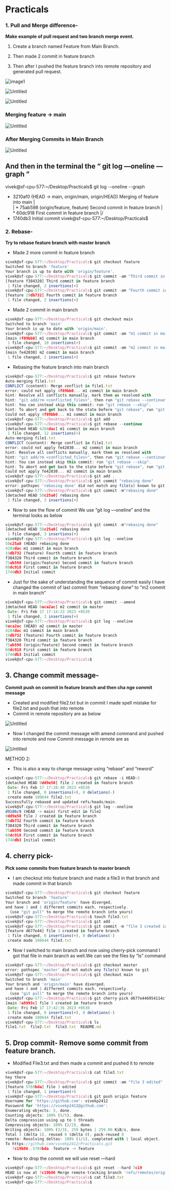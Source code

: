 # Practicals
### 1. Pull and Merge difference-

 **Make example of pull request and two branch merge event.**

1) Create a branch named Feature from Main Branch.

2) Then made 2 commit in feature branch

3) Then after I pushed the feature branch into remote repository and generated pull request.

![image1](./images/img1.png)

![Untitled](./images/img2.png)

![Untitled](./images/img3.png)

### Merging feature → main

![Untitled](./images/img4.png)

### After Merging Commits in Main Branch

![Untitled](./images/img5.png)

## And then in the terminal the “ git log —oneline —graph ”

vivek@sf-cpu-577:~/Desktop/Practicals$ git log --oneline --graph

- 3210af0 (HEAD -> main, origin/main, origin/HEAD) Merging of feature into main
|\
| * 75ab598 (origin/feature, feature) Second commit in feature branch
| * 60dc918 First commit in feature branch
|/
- 1740db3 Initial commit
vivek@sf-cpu-577:~/Desktop/Practicals$

### 2. Rebase-

**Try to rebase feature branch with master branch**

- Made 2 more commit in feature branch

```jsx
vivek@sf-cpu-577:~/Desktop/Practicals$ git checkout feature
Switched to branch 'feature'
Your branch is up to date with 'origin/feature'.
vivek@sf-cpu-577:~/Desktop/Practicals$ git commit -am "Third commit in feature branch"
[feature f384320] Third commit in feature branch
 1 file changed, 2 insertions(+)
vivek@sf-cpu-577:~/Desktop/Practicals$ git commit -am "Fourth commit in feature branch"
[feature 19db732] Fourth commit in feature branch
 1 file changed, 2 insertions(+)
```

- Made 2 commit in main branch

```jsx
vivek@sf-cpu-577:~/Desktop/Practicals$ git checkout main
Switched to branch 'main'
Your branch is up to date with 'origin/main'.
vivek@sf-cpu-577:~/Desktop/Practicals$ git commit -am "m1 commit in main branch"
[main 4f09bb0] m1 commit in main branch
 1 file changed, 10 insertions(+)
vivek@sf-cpu-577:~/Desktop/Practicals$ git commit -am "m2 commit in main branch"
[main fe42030] m2 commit in main branch
 1 file changed, 2 insertions(+)
```

- Rebasing the feature branch into main branch

```jsx
vivek@sf-cpu-577:~/Desktop/Practicals$ git rebase feature
Auto-merging file1.txt
CONFLICT (content): Merge conflict in file1.txt
error: could not apply 4f09bb0... m1 commit in main branch
hint: Resolve all conflicts manually, mark them as resolved with
hint: "git add/rm <conflicted_files>", then run "git rebase --continue".
hint: You can instead skip this commit: run "git rebase --skip".
hint: To abort and get back to the state before "git rebase", run "git rebase --abort".
Could not apply 4f09bb0... m1 commit in main branch
vivek@sf-cpu-577:~/Desktop/Practicals$ git add .
vivek@sf-cpu-577:~/Desktop/Practicals$ git rebase --continue
[detached HEAD 4284dac] m1 commit in main branch
 1 file changed, 12 insertions(+)
Auto-merging file1.txt
CONFLICT (content): Merge conflict in file1.txt
error: could not apply fe42030... m2 commit in main branch
hint: Resolve all conflicts manually, mark them as resolved with
hint: "git add/rm <conflicted_files>", then run "git rebase --continue".
hint: You can instead skip this commit: run "git rebase --skip".
hint: To abort and get back to the state before "git rebase", run "git rebase --abort".
Could not apply fe42030... m2 commit in main branch
vivek@sf-cpu-577:~/Desktop/Practicals$ git add .
vivek@sf-cpu-577:~/Desktop/Practicals$ git commit "rebasing done"
error: pathspec 'rebasing done' did not match any file(s) known to git
vivek@sf-cpu-577:~/Desktop/Practicals$ git commit -m"rebasing done"
[detached HEAD 58c25a0] rebasing done
 1 file changed, 3 insertions(+)
```

- Now to see the flow of commit We use “git log —oneline” and the terminal looks as below

```jsx
vivek@sf-cpu-577:~/Desktop/Practicals$ git commit -m"rebasing done"
[detached HEAD 58c25a0] rebasing done
 1 file changed, 3 insertions(+)
vivek@sf-cpu-577:~/Desktop/Practicals$ git log --oneline
58c25a0 (HEAD) rebasing done
4284dac m1 commit in main branch
19db732 (feature) Fourth commit in feature branch
f384320 Third commit in feature branch
75ab598 (origin/feature) Second commit in feature branch
60dc918 First commit in feature branch
1740db3 Initial commit
```

- Just for the sake of understanding the sequence of commit easily I have changed the commit of last commit from “rebasing done” to “m2 commit in main branch”

```jsx
vivek@sf-cpu-577:~/Desktop/Practicals$ git commit --amend
[detached HEAD 0aca2ac] m2 commit in master
 Date: Fri Feb 17 17:14:23 2023 +0530
 1 file changed, 3 insertions(+)
vivek@sf-cpu-577:~/Desktop/Practicals$ git log --oneline
0aca2ac (HEAD) m2 commit in master
4284dac m1 commit in main branch
19db732 (feature) Fourth commit in feature branch
f384320 Third commit in feature branch
75ab598 (origin/feature) Second commit in feature branch
60dc918 First commit in feature branch
1740db3 Initial commit
vivek@sf-cpu-577:~/Desktop/Practicals$
```

## 3. Change commit message-

**Commit push on commit in feature branch and then cha nge commit message**

- Created and modified file2.txt but in commit I made spell mistake for file2.txt and push that into remote
- Commit in remote repository are as below

![Untitled](./images/img6.png)

- Now I changed the commit message with amend command and pushed into remote and now Commit message in remote are as

![Untitled](./images/img7.png)

METHOD 2:

- This is also a way to change message using “rebase” and “reword”

```jsx
vivek@sf-cpu-577:~/Desktop/Practicals$ git rebase -i HEAD~2
[detached HEAD 0dd9e50] file 2 created in feature branch
 Date: Fri Feb 17 17:28:40 2023 +0530
 1 file changed, 0 insertions(+), 0 deletions(-)
 create mode 100644 file2.txt
Successfully rebased and updated refs/heads/main.
vivek@sf-cpu-577:~/Desktop/Practicals$ git log --oneline
d9186c9 (HEAD -> main) first edit in file2
0dd9e50 file 2 created in feature branch
19db732 Fourth commit in feature branch
f384320 Third commit in feature branch
75ab598 Second commit in feature branch
60dc918 First commit in feature branch
1740db3 Initial commit
```

## 4. cherry pick-

**Pick some commits from feature branch to master branch**

- I am checkout into feature branch and made a file3 in that branch and made commit in that branch

```jsx
vivek@sf-cpu-577:~/Desktop/Practicals$ git checkout feature
Switched to branch 'feature'
Your branch and 'origin/feature' have diverged,
and have 1 and 1 different commits each, respectively.
  (use "git pull" to merge the remote branch into yours)
vivek@sf-cpu-577:~/Desktop/Practicals$ touch file3.txt
vivek@sf-cpu-577:~/Desktop/Practicals$ git add .
vivek@sf-cpu-577:~/Desktop/Practicals$ git commit -m "file 3 created in feature branch"
[feature d677e44] file 3 created in feature branch
 1 file changed, 0 insertions(+), 0 deletions(-)
 create mode 100644 file3.txt
```

- Now I switched to main branch and now using cherry-pick command I got that file in main branch as well.We can see the files by “ls” command

```jsx
vivek@sf-cpu-577:~/Desktop/Practicals$ git checkout master
error: pathspec 'master' did not match any file(s) known to git
vivek@sf-cpu-577:~/Desktop/Practicals$ git checkout main
Switched to branch 'main'
Your branch and 'origin/main' have diverged,
and have 4 and 1 different commits each, respectively.
  (use "git pull" to merge the remote branch into yours)
vivek@sf-cpu-577:~/Desktop/Practicals$ git cherry-pick d677e446954114cf219396366bc7b76373acccca 
[main 7a9993c] file 3 created in feature branch
 Date: Fri Feb 17 17:42:36 2023 +0530
 1 file changed, 0 insertions(+), 0 deletions(-)
 create mode 100644 file3.txt
vivek@sf-cpu-577:~/Desktop/Practicals$ ls
file1.txt  file2.txt  file3.txt  README.md
```

## 5. Drop commit- Remove some commit from feature branch.

- Modified File3.txt and then made a commit and pushed it to remote

```jsx
vivek@sf-cpu-577:~/Desktop/Practicals$ cat file3.txt
hey there
vivek@sf-cpu-577:~/Desktop/Practicals$ git commit -am "file 3 edited"
[feature 5769bda] file 3 edited
 1 file changed, 1 insertion(+)
vivek@sf-cpu-577:~/Desktop/Practicals$ git push origin feature
Username for 'https://github.com': vivekp2412
Password for 'https://vivekp2412@github.com': 
Enumerating objects: 5, done.
Counting objects: 100% (5/5), done.
Delta compression using up to 8 threads
Compressing objects: 100% (2/2), done.
Writing objects: 100% (3/3), 259 bytes | 259.00 KiB/s, done.
Total 3 (delta 1), reused 0 (delta 0), pack-reused 0
remote: Resolving deltas: 100% (1/1), completed with 1 local object.
To https://github.com/vivekp2412/Practicals.git
   7c19b86..5769bda  feature -> feature
```

- Now to drop the commit we will use reset —hard

 

```jsx
vivek@sf-cpu-577:~/Desktop/Practicals$ git reset --hard 7c19
HEAD is now at 7c19b86 Merge remote-tracking branch 'refs/remotes/origin/feature' into feature
vivek@sf-cpu-577:~/Desktop/Practicals$ cat file3.txt
vivek@sf-cpu-577:~/Desktop/Practicals$
```
